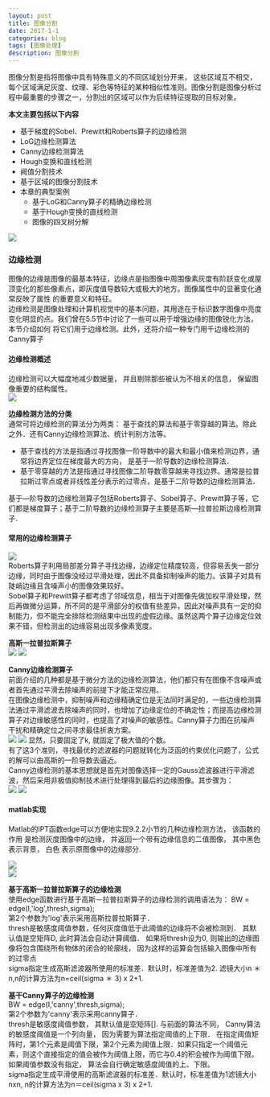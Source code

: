 ```yaml
---
layout: post
title: 图像分割
date: 2017-1-1
categories: blog
tags: [图像处理]
description: 图像分割
---
```


图像分割是指将图像中具有特殊意义的不同区域划分开来， 这些区域互不相交，每个区域满足灰度、纹理、彩色等特征的某种相似性准则。图像分割是图像分析过程中最重要的步骤之一，分割出的区域可以作为后续特征提取的目标对象。

**本文主要包括以下内容**    

- 基于梯度的Sobel、Prewitt和Roberts算子的边缘检测
- LoG边缘检测算法
- Canny边缘检测算法
- Hough变换和直线检测
- 阙值分割技术
- 基于区域的图像分割技术
- 本章的典型案例
	+ 基于LoG和Canny算子的精确边缘检测
	+ 基于Hough变换的直线检测
	+ 图像的四叉树分解

![](https://raw.githubusercontent.com/whuhan2013/myImage/master/dataImage/chapter9/p1.png)

### 边缘检测     
图像的边缘是图像的最基本特征，边缘点是指图像中周围像素灰度有阶跃变化或屋顶变化的那些像素点，即灰度值导数较大或极大的地方。图像属性中的显著变化通常反映了属性 的重要意义和特征。        
边缘检测是图像处理和计算机视觉中的基本问题，其用途在于标识数字图像中亮度变化明显的点。我们曾在5.5节中讨论了一些可以用于增强边缘的图像锐化方法，本节介绍如何 将它们用于边缘检测。此外，还将介绍一种专门用千边缘检测的Canny算子  

#### 边缘检测概述
边缘检测可以大幅度地减少数据量， 并且剔除那些被认为不相关的信息， 保留图像重要的结构属性。         
![](https://raw.githubusercontent.com/whuhan2013/myImage/master/dataImage/chapter9/p2.png)  

**边缘检测方法的分类**       
通常可将边缘检测的算法分为两类： 基于查找的算法和基于零穿越的算法。除此之外．还有Canny边缘检测算法、统计判别方法等。       

- 基于查找的方法是指通过寻找图像一阶导数中的最大和最小值来检测边界，通常将边界定位在梯度最大的方向， 是基于一阶导数的边缘检测算法．
- 基于零穿越的方法是指通过寻找图像二阶导数零穿越来寻找边界。通常是拉普拉斯过零点或者非线性差分表示的过零点，是基于二阶导数的边缘检测算法．  

基于—阶导数的边缘检测算子包括Roberts算子、Sobel算子、Prewitt算子等，它们都是梯度算子；基于二阶导数的边缘检测算子主要是高斯—拉普拉斯边缘检测算子.     

#### 常用的边缘检测算子       
![](https://raw.githubusercontent.com/whuhan2013/myImage/master/dataImage/chapter9/p3.png)  
Roberts算子利用局部差分算子寻找边缘，边缘定位精度较高，但容易丢失一部分边缘，同时由于图像没经过平滑处理，因此不具备抑制噪声的能力。该算子对具有陡峭边缘且含噪声小的图像效果较好。          
Sobel算子和Prewitt算子都考虑了邻域信息，相当于对图像先做加权平滑处理，然后再做微分运算，所不同的是平滑部分的权值有些差异，因此对噪声具有一定的抑制能力，但不能完全排除检测结果中出现的虚假边缘。虽然这两个算子边缘定位效果不错，但检测出的边缘容易出现多像素宽度。      

**高斯一拉普拉斯算子**     
![](https://raw.githubusercontent.com/whuhan2013/myImage/master/dataImage/chapter9/p4.png) 
![](https://raw.githubusercontent.com/whuhan2013/myImage/master/dataImage/chapter9/p5.png) 

**Canny边缘检测算子**         
前面介绍的几种都是基于微分方法的边缘检测算法，他们都只有在图像不含噪声或者首先通过平滑去除噪声的前提下才能正常应用。        
在图像边缘检测中，抑制噪声和边缘精确定位是无法同时满足的，一些边缘检测算法通过平滑滤波去除噪声的同时，也增加了边缘定位的不确定性；而提高边缘检测算子对边缘敏感性的同时，也提高了对噪声的敏感性。Canny算子力图在抗噪声干扰和精确定位之间寻求最佳折衷方案。         
![](https://raw.githubusercontent.com/whuhan2013/myImage/master/dataImage/chapter9/p6.png) 
![](https://raw.githubusercontent.com/whuhan2013/myImage/master/dataImage/chapter9/p7.png) 
显然，只要固定了k, 就固定了极大值的个数。         
有了这3个准则，寻找最优的滤波器的问题就转化为泛函的约束优化问题了，公式的解可以由高斯的一阶导数去逼近。            
Canny边缘检测的基本思想就是首先对图像选择一定的Gauss滤波器进行平滑滤波，然后采用非极值抑制技术进行处理得到最后的边缘图像。其步骤为：      
![](https://raw.githubusercontent.com/whuhan2013/myImage/master/dataImage/chapter9/p8.png) 
![](https://raw.githubusercontent.com/whuhan2013/myImage/master/dataImage/chapter9/p9.png) 

#### matlab实现       
Matlab的IPT函数edge可以方便地实现9.2.2小节的几种边缘检测方法， 该函数的作用 是检测灰度图像中的边缘， 并返回一个带有边缘信息的二值图像， 其中黑色表示背景， 白色 表示原图像中的边缘部分.       

![](https://raw.githubusercontent.com/whuhan2013/myImage/master/dataImage/chapter9/p10.png)       
![](https://raw.githubusercontent.com/whuhan2013/myImage/master/dataImage/chapter9/p11.png)

**基于高斯一拉普拉斯算子的边缘检测**      
使用edge函数进行基于高斯－拉普拉斯算子的边缘检测的调用语法为：
BW = edge(I,'log',thresh,sigma);         
第2个参数为'log'表示采用高斯拉普拉斯算子．        
thresh是敏感度阈值参数，任何灰度值低于此阈值的边缘将不会被检测到． 其默认值是空矩阵D, 此时算法会自动计算阈值． 如果将thresh设为0, 则输出的边缘图像将包含围绕所有物体的闭合的轮廓线， 因为这样的运算会包括输入图像中所有的过零点          
sigma指定生成高斯滤波器所使用的标准差．默认时，标准差值为2. 滤镜大小n ＊ n,n的计算方法为n=ceil(sigma ＊ 3) x 2+1.

**基干Canny算子的边缘检测**     
BW = edge(I,'canny',thresh,sigma);   
第2个参数为'canny'表示采用canny算子．        
thresh是敏感度阈值参数， 其默认值是空矩阵[]. 与前面的算法不同， Canny算法的敏感度阈值是一个列向量， 因为需要为算法指定阈值的上下限． 在指定阈值矩阵时，第1个元素是阈值下限，第2个元素为阈值上限．如果只指定一个阈值元素，则这个直接指定的值会被作为阈值上限，而它与0.4的积会被作为阈值下限。如果阈值参数没有指定， 算法会自行确定敏感度阈值的上、下限。          
sigma指定生成平滑使用的高斯滤波器的标准差．默认时，标准差值为1滤镜大小nxn, n的计算方法为n＝ceil(sigma x 3) x 2+1.

